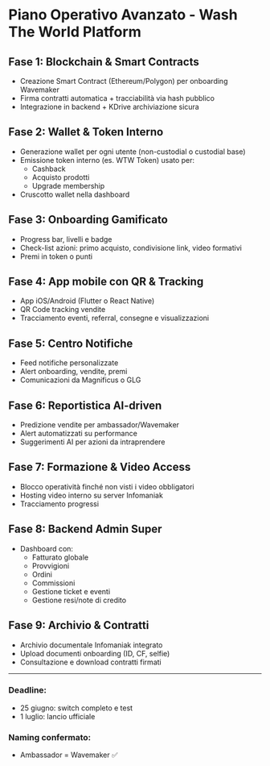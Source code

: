 # Piano Operativo Avanzato - Wash The World Platform

## Fase 1: Blockchain & Smart Contracts
- Creazione Smart Contract (Ethereum/Polygon) per onboarding Wavemaker
- Firma contratti automatica + tracciabilità via hash pubblico
- Integrazione in backend + KDrive archiviazione sicura

## Fase 2: Wallet & Token Interno
- Generazione wallet per ogni utente (non-custodial o custodial base)
- Emissione token interno (es. WTW Token) usato per:
  - Cashback
  - Acquisto prodotti
  - Upgrade membership
- Cruscotto wallet nella dashboard

## Fase 3: Onboarding Gamificato
- Progress bar, livelli e badge
- Check-list azioni: primo acquisto, condivisione link, video formativi
- Premi in token o punti

## Fase 4: App mobile con QR & Tracking
- App iOS/Android (Flutter o React Native)
- QR Code tracking vendite
- Tracciamento eventi, referral, consegne e visualizzazioni

## Fase 5: Centro Notifiche
- Feed notifiche personalizzate
- Alert onboarding, vendite, premi
- Comunicazioni da Magnificus o GLG

## Fase 6: Reportistica AI-driven
- Predizione vendite per ambassador/Wavemaker
- Alert automatizzati su performance
- Suggerimenti AI per azioni da intraprendere

## Fase 7: Formazione & Video Access
- Blocco operatività finché non visti i video obbligatori
- Hosting video interno su server Infomaniak
- Tracciamento progressi

## Fase 8: Backend Admin Super
- Dashboard con:
  - Fatturato globale
  - Provvigioni
  - Ordini
  - Commissioni
  - Gestione ticket e eventi
  - Gestione resi/note di credito

## Fase 9: Archivio & Contratti
- Archivio documentale Infomaniak integrato
- Upload documenti onboarding (ID, CF, selfie)
- Consultazione e download contratti firmati

---

### Deadline:
- 25 giugno: switch completo e test
- 1 luglio: lancio ufficiale

### Naming confermato:
- Ambassador = Wavemaker ✅

